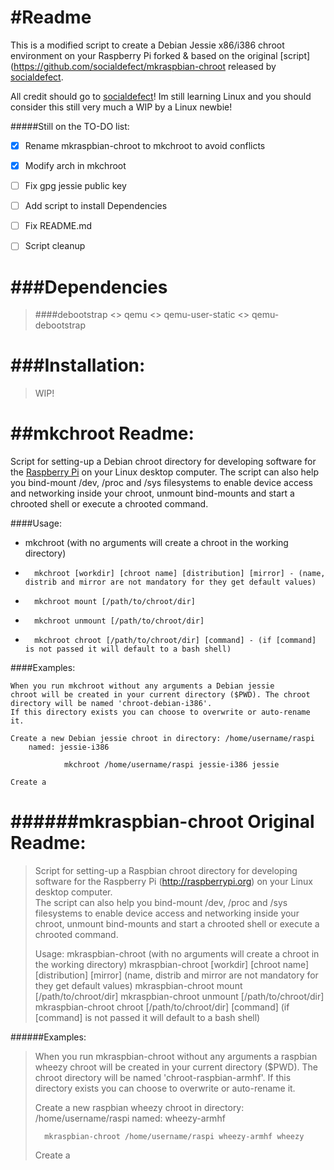 #Readme
================

This is a modified script to create a Debian Jessie x86/i386 chroot environment on your Raspberry Pi forked & based on the original [script](https://github.com/socialdefect/mkraspbian-chroot released by [socialdefect](https://github.com/socialdefect). 


All credit should go to [socialdefect](https://github.com/socialdefect)! Im still learning Linux and you should consider this still very much a WIP by a Linux newbie! 

#####Still on the TO-DO list:

- [x] Rename mkraspbian-chroot to mkchroot to avoid conflicts
- [x] Modify arch in mkchroot
- [ ] Fix gpg jessie public key
- [ ] Add script to install Dependencies
- [ ] Fix README.md
- [ ] Script cleanup


###Dependencies
=================

>####debootstrap <> qemu <> qemu-user-static <> qemu-debootstrap

###Installation:
=================

>WIP!





##mkchroot Readme:
==================================

Script for setting-up a Debian chroot directory for developing software for the [Raspberry Pi](http://raspberrypi.org) on your Linux desktop computer.
The script can also help you bind-mount /dev, /proc and /sys filesystems to enable device
access and networking inside your chroot, unmount bind-mounts and start a chrooted shell or
execute a chrooted command.

####Usage:
       
* mkchroot (with no arguments will create a chroot in the working directory)
*       mkchroot [workdir] [chroot name] [distribution] [mirror] - (name, distrib and mirror are not mandatory for they get default values)
*       mkchroot mount [/path/to/chroot/dir]
*       mkchroot unmount [/path/to/chroot/dir]
*       mkchroot chroot [/path/to/chroot/dir] [command] - (if [command] is not passed it will default to a bash shell)

####Examples:
    
	When you run mkchroot without any arguments a Debian jessie
    chroot will be created in your current directory ($PWD). The chroot
    directory will be named 'chroot-debian-i386'.
    If this directory exists you can choose to overwrite or auto-rename it.

    Create a new Debian jessie chroot in directory: /home/username/raspi
        named: jessie-i386

                mkchroot /home/username/raspi jessie-i386 jessie

    Create a

######mkraspbian-chroot Original Readme:
======

>Script for setting-up a Raspbian chroot directory for developing software for the Raspberry Pi 
>(http://raspberrypi.org) on your Linux desktop computer.  
>The script can also help you bind-mount /dev, /proc and /sys filesystems to enable device 
>access and networking inside your chroot, unmount bind-mounts and start a chrooted shell or 
>execute a chrooted command.
>
>Usage:
>       mkraspbian-chroot
>		(with no arguments will create a chroot in the working directory)
>       mkraspbian-chroot [workdir] [chroot name] [distribution] [mirror]
>		(name, distrib and mirror are not mandatory for they get default values)
>       mkraspbian-chroot mount [/path/to/chroot/dir]
>       mkraspbian-chroot unmount [/path/to/chroot/dir]
>       mkraspbian-chroot chroot [/path/to/chroot/dir] [command] 
>		(if [command] is not passed it will default to a bash shell)

######Examples:
>    When you run mkraspbian-chroot without any arguments a raspbian wheezy
>    chroot will be created in your current directory ($PWD). The chroot
>    directory will be named 'chroot-raspbian-armhf'.
>    If this directory exists you can choose to overwrite or auto-rename it.
>
>    Create a new raspbian wheezy chroot in directory: /home/username/raspi 
>	named: wheezy-armhf
>
>		mkraspbian-chroot /home/username/raspi wheezy-armhf wheezy
>
>   Create a
